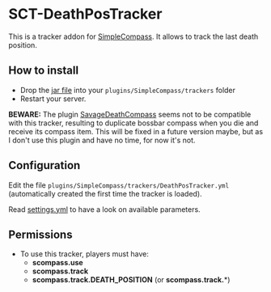 # SCT-DeathPosTracker

This is a tracker addon for [SimpleCompass](https://www.spigotmc.org/resources/simplecompass.63140/).
It allows to track the last death position.

## How to install

- Drop the [jar file](https://github.com/arboriginal/SCT-DeathPosTracker/releases) into your `plugins/SimpleCompass/trackers` folder
- Restart your server.

**BEWARE:** The plugin [SavageDeathCompass](https://dev.bukkit.org/projects/savagedeathcompass) seems not to be compatible with this tracker, resulting to duplicate bossbar compass when you die and receive its compass item. This will be fixed in a future version maybe, but as I don't use this plugin and have no time, for now it's not.

## Configuration

Edit the file `plugins/SimpleCompass/trackers/DeathPosTracker.yml` (automatically created the first time the tracker is loaded).

Read [settings.yml](https://github.com/arboriginal/SCT-DeathPosTracker/blob/master/src/settings.yml) to have a look on available parameters.

## Permissions

- To use this tracker, players must have:
    - **scompass.use**
    - **scompass.track**
    - **scompass.track.DEATH_POSITION** (or **scompass.track.***)
